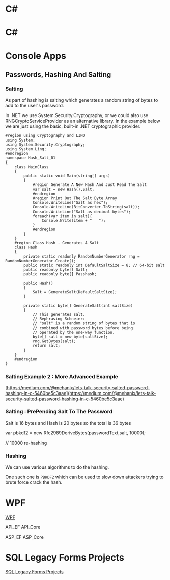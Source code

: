 # C#

# C#

# Console Apps

## Passwords, Hashing And Salting

### Salting

As part of hashing is salting which generates a random string of bytes to add to the user's password.

In .NET we use System.Security.Cryptography, or we could also use RNGCryptoServiceProvider as an alternative library.  In the example below we are just using the basic, built-in .NET cryptographic provider.

    #region using Cryptography and LINQ
    using System;
    using System.Security.Cryptography;
    using System.Linq;
    #endregion
    namespace Hash_Salt_01
    {
        class MainClass
        {
            public static void Main(string[] args)
            {
                #region Generate A New Hash And Just Read The Salt
                var salt = new Hash().Salt;
                #endregion
                #region Print Out The Salt Byte Array
                Console.WriteLine("Salt as hex");  
                Console.WriteLine(BitConverter.ToString(salt));
                Console.WriteLine("Salt as decimal bytes");
                foreach(var item in salt){
                    Console.Write(item + "   ");
                }
                #endregion
            }
        }
        #region Class Hash - Generates A Salt
        class Hash
        {
            private static readonly RandomNumberGenerator rng = RandomNumberGenerator.Create();
            public static readonly int DefaultSaltSize = 8; // 64-bit salt
            public readonly byte[] Salt;
            public readonly byte[] Passhash;
    
            public Hash()
            {
                Salt = GenerateSalt(DefaultSaltSize);
            }
    
            private static byte[] GenerateSalt(int saltSize)
            {
                // This generates salt.
                // Rephrasing Schneier:
                // "salt" is a random string of bytes that is
                // combined with password bytes before being
                // operated by the one-way function.
                byte[] salt = new byte[saltSize];
                rng.GetBytes(salt);
                return salt;
            }
        }
        #endregion
    }

### Salting Example 2 : More Advanced Example

[https://medium.com/@mehanix/lets-talk-security-salted-password-hashing-in-c-5460be5c3aae](https://medium.com/@mehanix/lets-talk-security-salted-password-hashing-in-c-5460be5c3aae) 

### Salting : PrePending Salt To The Password

Salt is 16 bytes and Hash is 20 bytes so the total is 36 bytes

var pbkdf2 = new Rfc2989DeriveBytes(passwordText,salt, 10000);

// 10000 re-hashing

### Hashing

We can use various algorithms to do the hashing.

One such one is `PBKDF2` which can be used to slow down attackers trying to brute force crack the hash.

# WPF

[WPF](C/WPF.md)

API_EF
API_Core

ASP_EF
ASP_Core

# SQL Legacy Forms Projects

[SQL Legacy Forms Projects](C/SQL%20Legacy%20Forms%20Projects.md)